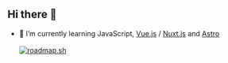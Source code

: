 ## Hi there 👋

<!--
**resul-elezi/resul-elezi** is a ✨ _special_ ✨ repository because its `README.md` (this file) appears on your GitHub profile.

Here are some ideas to get you started:

- 🔭 I’m currently working on ...

- 👯 I’m looking to collaborate on ...
- 🤔 I’m looking for help with ...
- 💬 Ask me about ...
- 📫 How to reach me: ...
- 😄 Pronouns: ...
- ⚡ Fun fact: ...
-->
- 🌱 I’m currently learning JavaScript, [Vue.js](https://vuejs.org) / [Nuxt.js](https://nuxt.com/) and [Astro](https://astro.build/) <br><br>
<a href="https://roadmap.sh"><img src="https://roadmap.sh/card/tall/6478601dc4ec366ad5b5df06?variant=dark" alt="roadmap.sh"/></a>
